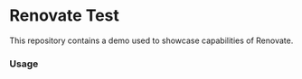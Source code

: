 # Renovate Test
This repository contains a demo used to showcase capabilities of Renovate.



### Usage

``` This artifact:  artifacts.msap.io/mulesoft/core-paas-base-image-ubuntu:5.2.149
```


